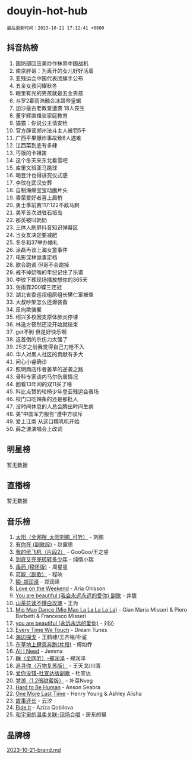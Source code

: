 # douyin-hot-hub

`最后更新时间：2023-10-21 17:12:41 +0800`

## 抖音热榜

1. 国防部回应美炒作抹黑中国战机
1. 南京胖哥：为离开的女儿好好活着
1. 亚残运会中国代表团旗手公布
1. 五金女孩闪耀秋冬
1. 眼里有光的男孩就是五金男孩
1. 斗罗2霍雨浩融合冰碧帝皇蝎
1. 加沙最古老教堂遭袭 18人丧生
1. 董宇辉直播谈家庭教育
1. 猫猫：你说公主请安检
1. 官方辟谣郑州法斗主人被罚5千
1. 广西平果爆炸事故致6人遇难
1. 江西菜到底有多辣
1. 丐版的卡祖笛
1. 这个冬天来东北看雪吧
1. 库里文班亚马跳球
1. 喝豆汁也得讲究仪式感
1. 李玟在武汉安葬
1. 自制海绵宝宝动画片头
1. 香菜爱好者喜上眉梢
1. 勇士季前赛117:122不敌马刺
1. 美军首次进驻石垣岛
1. 那英被叫奶奶
1. 三体人刷屏抖音知识弹幕区
1. 当女友决定要减肥
1. 冬冬和37举办婚礼
1. 涂磊再谈上海女童事件
1. 电影深林诡事定档
1. 歌会跑调 但哥不会跑掉
1. 戒不掉奶嘴的年纪记住了乐谱
1. 李玟下葬现场播放想你的365天
1. 张雨霏200蝶三连冠
1. 湖北省委巡视组原组长樊仁富被查
1. 大叔吵架怎么还爆装备
1. 反向欺骗餐
1. 绍兴多校因支原体肺炎停课
1. 林逸方筱然还没开始就结束
1. get不到 但是好快乐啊
1. 这首倒的杀伤力太强了
1. 25岁之前我觉得自己刀枪不入
1. 华人对黑人社区的贡献有多大
1. 问心小睿确诊
1. 照明商店作者姜草的逆袭之路
1. 骨科专家谈内马尔伤重情况
1. 回看13年间的双11买了啥
1. 科比点赞的轮椅少年登亚残运会赛场
1. 校门口吃辣条的还是那批人
1. 没时间休息的人总会腾出时间生病
1. 美“中国军力报告”遭中方驳斥
1. 爱上江南 从这口糯叽叽开始
1. 薛之谦演唱会上改词

## 明星榜

暂无数据

## 直播榜

暂无数据

## 音乐榜

1. [太阳（全网搜_太阳刘鹏_可听）](https://sf3-cdn-tos.douyinstatic.com/obj/tos-cn-ve-2774/ogWbyIQnlBFImVbeDocRdCIYtBHlbJXgfZMvgz) - 刘鹏
1. [有你在 (副歌段)](https://sf6-cdn-tos.douyinstatic.com/obj/tos-cn-ve-2774/o8zImmNsI8B0yfAW5FKAB1oBhkMAlIrwsZEi1V) - 赵露思
1. [我的纸飞机（片段2）](https://sf6-cdn-tos.douyinstatic.com/obj/tos-cn-ve-2774/oM2ZrKcg2CD5AeRB2gkeXOFB1IxAGJdZPazYHf) - GooGoo/王之睿
1. [到底又兜兜转转多少年](https://sf3-cdn-tos.douyinstatic.com/obj/tos-cn-ve-2774/os1AQ0obZlDYZQByBsnEHx8h9OoIgCJgXeOfwt) - 纯情小瑞
1. [毒药 (释怀版)](https://sf3-cdn-tos.douyinstatic.com/obj/tos-cn-ve-2774/oYILMEAzspdZBIzy4frJNB8ZHPHWAhiwowd4Ad) - 周星星
1. [可能（副歌）](https://sf3-cdn-tos.douyinstatic.com/obj/tos-cn-ve-2774/cde1731888894259b333569393c2fb51) - 程响
1. [瞬-郑润泽](https://sf3-cdn-tos.douyinstatic.com/obj/tos-cn-ve-2774/oYXHIohzvbNAzBhHgyksWpRM4bfkDsBdBDAynw) - 郑润泽
1. [Love on the Weekend](https://sf6-cdn-tos.douyinstatic.com/obj/tos-cn-ve-2774/o4tVQen5ZtBZEMlD1CDIepBC2OigkU1KQkb1vd) - Aria Ohlsson
1. [You are beautiful (我会永远永远的爱你) 副歌](https://sf3-cdn-tos.douyinstatic.com/obj/tos-cn-ve-2774/o4NlnjbBAIAhg5wOCWzJoyMzkIqGxYsR7f3W4Q) - 井胧
1. [山茶花读不懂白玫瑰](https://sf6-cdn-tos.douyinstatic.com/obj/tos-cn-ve-2774/osfn8B7DktrRHEPJgPCfDbw7QDQEkwC16BxZg9) - 王为
1. [Mio Mao Dance (Mio Mao La La La La La)](https://sf6-cdn-tos.douyinstatic.com/obj/tos-cn-ve-2774/owhJZ1sWIABNvU3gOxlwztm0oAfMK58zHXT8GM) - Gian Maria Misseri & Piero Barbetti & Francesco Misseri
1. [you are beautiful (永远永远的爱你)](https://sf6-cdn-tos.douyinstatic.com/obj/tos-cn-ve-2774/7f5e088a940e42b487e76fd10d0ffcfd) - 刘沁
1. [Every Time We Touch](https://sf3-cdn-tos.douyinstatic.com/obj/tos-cn-ve-2774/ogN6lUKQeBBfEVhIOMikG1CcJjugxk1tztZyhP) - Dream Tunes
1. [海边探戈](https://sf3-cdn-tos.douyinstatic.com/obj/tos-cn-ve-2774/os9gE0VQCGqt6VQkZDyBBYvfSDY0QFe3vVmubn) - 王鹤棣/王齐铭/朴鲨
1. [在草地上肆意奔跑(片段)](https://sf6-cdn-tos.douyinstatic.com/obj/tos-cn-ve-2774/8831d494742f45dabdfa8adb8b817259) - 傅如乔
1. [All I Need](https://sf6-cdn-tos.douyinstatic.com/obj/tos-cn-ve-2774/e8b55ca1d1fa4f90a60c22b8ece170ac) - Jemma
1. [瞬（全网听）-郑润泽](https://sf3-cdn-tos.douyinstatic.com/obj/tos-cn-ve-2774/o4Vb9eJZClCZTnRQYy0BRSeHGrDtrkrQgIBvQt) - 郑润泽
1. [追寻你（万物复苏版）](https://sf6-cdn-tos.douyinstatic.com/obj/tos-cn-ve-2774/oYeAZJsbjIDit9APmBg8u6uDUQnHmoCf3gbo74) - 王天戈/川青
1. [爱你没错-杜宣达版副歌](https://sf6-cdn-tos.douyinstatic.com/obj/tos-cn-ve-2774/oUm8ctBZQfZQ4jUNWbseSYV0lZDsWn6LCODgCB) - 杜宣达
1. [梦游（1.2倍甜蜜版）](https://sf3-cdn-tos.douyinstatic.com/obj/tos-cn-ve-2774/o4gyAUm8hwufoEABmwVIiQtHsFuGzAEEWtNMzo) - 补菜Nveg
1. [Hard to Be Human](https://sf3-cdn-tos.douyinstatic.com/obj/tos-cn-ve-2774/oQItaej4rB1rBfnJUbKPlQOgDWvSUWRy814CZl) - Anson Seabra
1. [One More Last Time](https://sf6-cdn-tos.douyinstatic.com/obj/tos-cn-ve-2774/oAzTlo0LUAdCAIhjktsKWcLAEUKmZwGcOoB1fy) - Henry Young & Ashley Alisha
1. [故事还长](https://sf6-cdn-tos.douyinstatic.com/obj/tos-cn-ve-2774/30a26758c8594f0ab81ac675c33ee2c5) - 云汐
1. [Ride It](https://sf3-cdn-tos.douyinstatic.com/obj/tos-cn-ve-2774/oMZDIYec6eQynQyWBQnCM11DZzkgnBPtBpD4bi) - Aziza Qobilova
1. [和宇宙的温柔关联-现场合唱](https://sf6-cdn-tos.douyinstatic.com/obj/tos-cn-ve-2774/o0hONGDYQBgk0e5bqDeQOonVmncA6tC2nBwZLT) - 房东的猫

## 品牌榜

[2023-10-21-brand.md](2023-10-21-brand.md)

